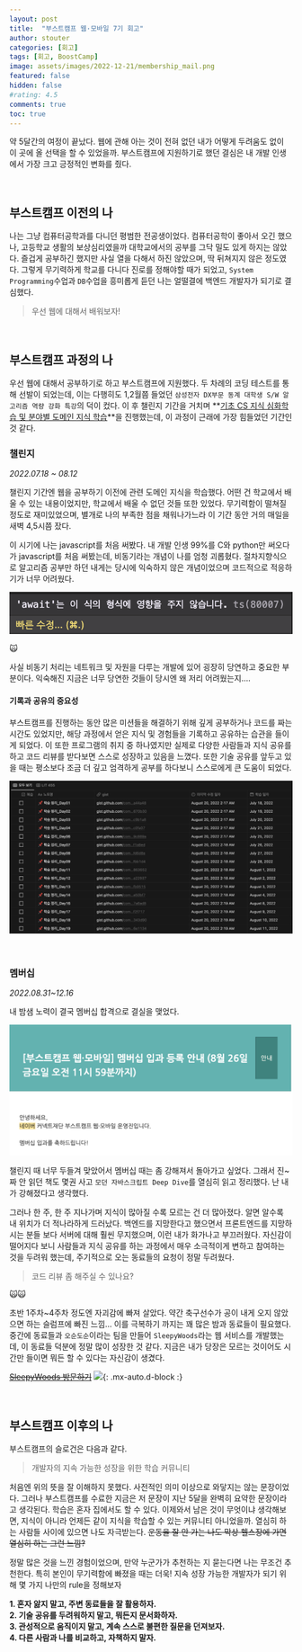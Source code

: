 ```yaml
---
layout: post
title:  "부스트캠프 웹·모바일 7기 회고"
author: stouter
categories: [회고]
tags: [회고, BoostCamp]
image: assets/images/2022-12-21/membership_mail.png
featured: false
hidden: false
#rating: 4.5
comments: true
toc: true
---
```


약 5달간의 여정이 끝났다. 웹에 관해 아는 것이 전혀 없던 내가 어떻게 두려움도 없이 이 곳에 올 선택을 할 수 있었을까. 
부스트캠프에 지원하기로 했던 결심은 내 개발 인생에서 가장 크고 긍정적인 변화를 줬다.

<br>

## 부스트캠프 이전의 나

나는 그냥 컴퓨터공학과를 다니던 평범한 전공생이었다. 컴퓨터공학이 좋아서 오긴 했으나, 고등학교 생활의 보상심리였을까 대학교에서의 공부를 그닥 밀도 있게 하지는 않았다. 
즐겁게 공부하긴 했지만 사실 열을 다해서 하진 않았으며, 딱 뒤쳐지지 않은 정도였다. 그렇게 무기력하게 학교를 다니다 진로를 정해야할 때가 되었고, `System Programming`수업과 `DB`수업을 흥미롭게 듣던 나는 얼떨결에 백엔드 개발자가 되기로 결심했다.
> 우선 웹에 대해서 배워보자!

<br>

## 부스트캠프 과정의 나

우선 웹에 대해서 공부하기로 하고 부스트캠프에 지원했다. 두 차례의 코딩 테스트를 통해 선발이 되었는데, 이는 다행히도 1,2월쯤 들었던 `삼성전자 DX부문 동계 대학생 S/W 알고리즘 역량 강화 특강`의 덕이 컸다. 
이 후 챌린지 기간을 거치며 **<u>기초 CS 지식 심화학습 및 분야별 도메인 지식 학습</u>**을 진행했는데, 이 과정이 근래에 가장 힘들었던 기간인 것 같다.
<br>

### 챌린지

_2022.07.18 ~ 08.12_

챌린지 기간엔 웹을 공부하기 이전에 관련 도메인 지식을 학습했다. 어떤 건 학교에서 배울 수 있는 내용이었지만, 학교에서 배울 수 없던 것들 또한 있었다. 무기력함이 떨쳐질 정도로 재미있었으며, 별개로 나의 부족한 점을 채워나가느라 이 기간 동안 거의 매일을 새벽 4,5시쯤 잤다.

이 시기에 나는 javascript를 처음 써봤다. 내 개발 인생 99%를 C와 python만 써오다가 javascript를 처음 써봤는데, 비동기라는 개념이 나를 엄청 괴롭혔다. 
절차지향식으로 알고리즘 공부만 하던 내게는 당시에 익숙하지 않은 개념이었으며 코드적으로 적응하기가 너무 어려웠다.

![await.png](../assets/images/2022-12-21/await.png)

🙀

사실 비동기 처리는 네트워크 및 자원을 다루는 개발에 있어 굉장히 당연하고 중요한 부분이다. 익숙해진 지금은 너무 당연한 것들이 당시엔 왜 저리 어려웠는지….
<br>

#### 기록과 공유의 중요성

부스트캠프를 진행하는 동안 많은 미션들을 해결하기 위해 깊게 공부하거나 코드를 짜는 시간도 있었지만, 
해당 과정에서 얻은 지식 및 경험들을 기록하고 공유하는 습관을 들이게 되었다. 이 또한 프로그램의 취지 중 하나였지만 실제로 다양한 사람들과 지식 공유를 하고
코드 리뷰를 받다보면 스스로 성장하고 있음을 느꼈다. 또한 기술 공유를 앞두고 있을 때는 평소보다 조금 더 깊고 엄격하게 공부를 하다보니 스스로에게 큰 도움이 되었다.

![documents](../assets/images//2022-12-21/documents.png)

<br>

### 멤버십

_2022.08.31~12.16_

내 밤샘 노력이 결국 멤버십 합격으로 결실을 맺었다.

![membership_mail](../assets/images//2022-12-21/membership_mail.png)

챌린지 때 너무 두들겨 맞았어서 멤버십 때는 좀 강해져서 돌아가고 싶었다. 그래서 진~짜 안 읽던 책도 몇권 사고 `모던 자바스크립트 Deep Dive`를 열심히 읽고 정리했다. 난 내가 강해졌다고 생각했다.

그러나 한 주, 한 주 지나가며 지식이 많아질 수록 모르는 건 더 많아졌다. 알면 알수록 내 위치가 더 적나라하게 드러났다. 
백엔드를 지망한다고 했으면서 프론트엔드를 지망하시는 분들 보다 서버에 대해 훨씬 무지했으며, 이런 내가 화가나고 부끄러웠다. 
자신감이 떨어지다 보니 사람들과 지식 공유를 하는 과정에서 매우 소극적이게 변하고 참여하는 것을 두려워 했는데, 주기적으로 오는 동료들의 요청이 정말 두려웠다.

> 코드 리뷰 좀 해주실 수 있나요?

🙀🙀

초반 1주차~4주차 정도엔 자괴감에 빠져 살았다. 약간 축구선수가 공이 내게 오지 않았으면 하는 슬럼프에 빠진 느낌… 이를 극복하기 까지는 꽤 많은 밤과 동료들이 필요했다. 
중간에 동료들과 `오순도순`이라는 팀을 만들어 `SleepyWoods`라는 웹 서비스를 개발했는데, 이 동료들 덕분에 정말 많이 성장한 것 같다.
지금은 내가 당장은 모르는 것이어도 시간만 들이면 뭐든 할 수 있다는 자신감이 생겼다.

<a href="https://sleepywoods.kr/" target="_blank">~~SleepyWoods 방문하기~~</a>
<img src="https://user-images.githubusercontent.com/97016022/209360047-a8ad308e-dd48-4c64-ba09-084107e442bb.JPG" width=200 />{: .mx-auto.d-block :}

<br>

## 부스트캠프 이후의 나

부스트캠프의 슬로건은 다음과 같다.

> 개발자의 지속 가능한 성장을 위한 학습 커뮤니티

처음엔 위의 뜻을 잘 이해하지 못했다. 사전적인 의미 이상으로 와닿지는 않는 문장이었다. 그러나 부스트캠프를 수료한 지금은 저 문장이 지난 5달을 완벽히 요약한 문장이라고 생각된다. 
학습은 혼자 집에서도 할 수 있다. 이제와서 남은 것이 무엇이냐 생각해보면, 지식이 아니라 언제든 같이 지식을 학습할 수 있는 커뮤니티 아니었을까. 열심히 하는 사람들 사이에 있으면 나도 자극받는다. ~~운동을 잘 안 가는 나도 막상 헬스장에 가면 열심히 하는 그런 느낌?~~

정말 많은 것을 느낀 경험이었으며, 만약 누군가가 추천하는 지 묻는다면 나는 무조건 추천한다. 특히 본인이 무기력함에 빠졌을 때는 더욱!
지속 성장 가능한 개발자가 되기 위해 몇 가지 나만의 rule을 정해보자

**1. 혼자 앓지 말고, 주변 동료들을 잘 활용하자.**<br>
**2. 기술 공유를 두려워하지 말고, 뭐든지 문서화하자.**<br>
**3. 관성적으로 움직이지 말고, 계속 스스로 불편한 질문을 던져보자.**<br>
**4. 다른 사람과 나를 비교하고, 자책하지 말자.**<br>
